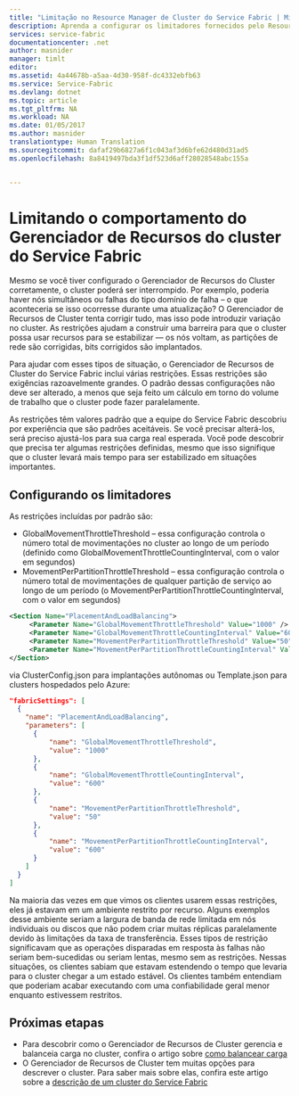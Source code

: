```yaml
---
title: "Limitação no Resource Manager de Cluster do Service Fabric | Microsoft Docs"
description: Aprenda a configurar os limitadores fornecidos pelo Resource Manager de Cluster do Service Fabric.
services: service-fabric
documentationcenter: .net
author: masnider
manager: timlt
editor: 
ms.assetid: 4a44678b-a5aa-4d30-958f-dc4332ebfb63
ms.service: Service-Fabric
ms.devlang: dotnet
ms.topic: article
ms.tgt_pltfrm: NA
ms.workload: NA
ms.date: 01/05/2017
ms.author: masnider
translationtype: Human Translation
ms.sourcegitcommit: dafaf29b6827a6f1c043af3d6bfe62d480d31ad5
ms.openlocfilehash: 8a8419497bda3f1df523d6aff28028548abc155a


---
```


# <a name="throttling-the-behavior-of-the-service-fabric-cluster-resource-manager"></a>Limitando o comportamento do Gerenciador de Recursos do cluster do Service Fabric
Mesmo se você tiver configurado o Gerenciador de Recursos do Cluster corretamente, o cluster poderá ser interrompido. Por exemplo, poderia haver nós simultâneos ou falhas do tipo domínio de falha – o que aconteceria se isso ocorresse durante uma atualização? O Gerenciador de Recursos de Cluster tenta corrigir tudo, mas isso pode introduzir variação no cluster. As restrições ajudam a construir uma barreira para que o cluster possa usar recursos para se estabilizar — os nós voltam, as partições de rede são corrigidas, bits corrigidos são implantados.

Para ajudar com esses tipos de situação, o Gerenciador de Recursos de Cluster do Service Fabric inclui várias restrições. Essas restrições são exigências razoavelmente grandes. O padrão dessas configurações não deve ser alterado, a menos que seja feito um cálculo em torno do volume de trabalho que o cluster pode fazer paralelamente.

As restrições têm valores padrão que a equipe do Service Fabric descobriu por experiência que são padrões aceitáveis. Se você precisar alterá-los, será preciso ajustá-los para sua carga real esperada. Você pode descobrir que precisa ter algumas restrições definidas, mesmo que isso signifique que o cluster levará mais tempo para ser estabilizado em situações importantes.

## <a name="configuring-the-throttles"></a>Configurando os limitadores
As restrições incluídas por padrão são:

* GlobalMovementThrottleThreshold – essa configuração controla o número total de movimentações no cluster ao longo de um período (definido como GlobalMovementThrottleCountingInterval, com o valor em segundos)
* MovementPerPartitionThrottleThreshold – essa configuração controla o número total de movimentações de qualquer partição de serviço ao longo de um período (o MovementPerPartitionThrottleCountingInterval, com o valor em segundos)

``` xml
<Section Name="PlacementAndLoadBalancing">
     <Parameter Name="GlobalMovementThrottleThreshold" Value="1000" />
     <Parameter Name="GlobalMovementThrottleCountingInterval" Value="600" />
     <Parameter Name="MovementPerPartitionThrottleThreshold" Value="50" />
     <Parameter Name="MovementPerPartitionThrottleCountingInterval" Value="600" />
</Section>
```

via ClusterConfig.json para implantações autônomas ou Template.json para clusters hospedados pelo Azure:

```json
"fabricSettings": [
  {
    "name": "PlacementAndLoadBalancing",
    "parameters": [
      {
          "name": "GlobalMovementThrottleThreshold",
          "value": "1000"
      },
      {
          "name": "GlobalMovementThrottleCountingInterval",
          "value": "600"
      },
      {
          "name": "MovementPerPartitionThrottleThreshold",
          "value": "50"
      },
      {
          "name": "MovementPerPartitionThrottleCountingInterval",
          "value": "600"
      }
    ]
  }
]
```

Na maioria das vezes em que vimos os clientes usarem essas restrições, eles já estavam em um ambiente restrito por recurso. Alguns exemplos desse ambiente seriam a largura de banda de rede limitada em nós individuais ou discos que não podem criar muitas réplicas paralelamente devido às limitações da taxa de transferência. Esses tipos de restrição significavam que as operações disparadas em resposta às falhas não seriam bem-sucedidas ou seriam lentas, mesmo sem as restrições. Nessas situações, os clientes sabiam que estavam estendendo o tempo que levaria para o cluster chegar a um estado estável. Os clientes também entendiam que poderiam acabar executando com uma confiabilidade geral menor enquanto estivessem restritos.

## <a name="next-steps"></a>Próximas etapas
* Para descobrir como o Gerenciador de Recursos de Cluster gerencia e balanceia carga no cluster, confira o artigo sobre [como balancear carga](service-fabric-cluster-resource-manager-balancing.md)
* O Gerenciador de Recursos de Cluster tem muitas opções para descrever o cluster. Para saber mais sobre elas, confira este artigo sobre a [descrição de um cluster do Service Fabric](service-fabric-cluster-resource-manager-cluster-description.md)



<!--HONumber=Jan17_HO1-->


